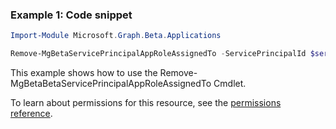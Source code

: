 ### Example 1: Code snippet

```powershellImport-Module Microsoft.Graph.Beta.Applications

Remove-MgBetaServicePrincipalAppRoleAssignedTo -ServicePrincipalId $servicePrincipalId -AppRoleAssignmentId $appRoleAssignmentId
```
This example shows how to use the Remove-MgBetaBetaServicePrincipalAppRoleAssignedTo Cmdlet.
To learn about permissions for this resource, see the [permissions reference](/graph/permissions-reference).

